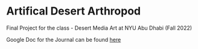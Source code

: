 # Artifical Desert Arthropod
Final Project for the class - Desert Media Art at NYU Abu Dhabi (Fall 2022)

Google Doc for the Journal can be found [here](https://docs.google.com/document/d/1X6mKn5yvJ-xi7ri6jppJ9_JG5q9tI7RGQIrcJWBNLrU/edit#heading=h.o0r7b0lzilhl)
